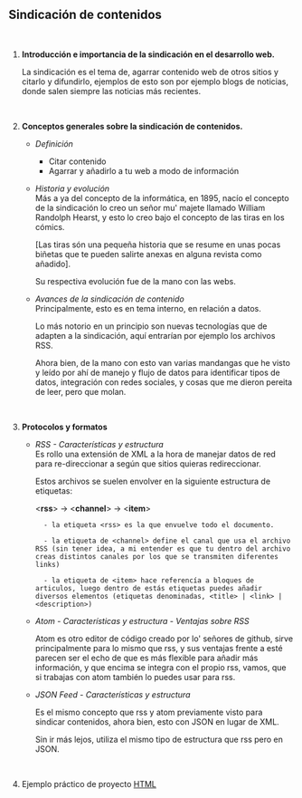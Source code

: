 ## Sindicación de contenidos

<br>

1. **Introducción e importancia de la sindicación en el desarrollo web.**

    La sindicación es el tema de, agarrar contenido web de otros sitios y citarlo y difundirlo, ejemplos de esto son por ejemplo blogs de noticias, donde salen siempre las noticias más recientes.
    

<br>

2. **Conceptos generales sobre la sindicación de contenidos.**

    * *Definición*
        - Citar contenido
        - Agarrar y añadirlo a tu web a modo de información

    * *Historia y evolución*<br>
        Más a ya del concepto de la informática, en 1895, nacío el concepto de la sindicación lo creo un señor mu' majete llamado William Randolph Hearst, y esto lo creo bajo el concepto de las tiras en los cómics.

        [Las tiras són una pequeña historia que se resume en unas pocas biñetas que te pueden salirte anexas en alguna revista como añadido].
        
        Su respectiva evolución fue de la mano con las webs.


    * *Avances de la sindicación de contenido*<br>
        Principalmente, esto es en tema interno, en relación a datos.
        
        Lo más notorio en un principio son nuevas tecnologías que de adapten a la sindicación, aquí entrarían por ejemplo los archivos RSS.

        Ahora bien, de la mano con esto van varias mandangas que he visto y leído por ahí de manejo y flujo de datos para identificar tipos de datos, integración con redes sociales, y cosas que me dieron pereita de leer, pero que molan.

<br>

3. **Protocolos y formatos**

    * *RSS - Características y estructura*<br>
        Es rollo una extensión de XML a la hora de manejar datos de red para re-direccionar a según que sitios quieras redireccionar.

        Estos archivos se suelen envolver en la siguiente estructura de etiquetas:

        <**rss**> -> <**channel**> -> <**item**>
        
            - la etiqueta <rss> es la que envuelve todo el documento.

            - la etiqueta de <channel> define el canal que usa el archivo RSS (sin tener idea, a mi entender es que tu dentro del archivo creas distintos canales por los que se transmiten diferentes links)

            - la etiqueta de <item> hace referencía a bloques de articulos, luego dentro de estás etiquetas puedes añadir diversos elementos (etiquetas denominadas, <title> | <link> | <description>)

    * *Atom - Características y estructura - Ventajas sobre RSS*<br>

        Atom es otro editor de código creado por lo' señores de github, sirve principalmente para lo mismo que rss, y sus ventajas frente a esté parecen ser el echo de que es más flexible para añadir más información, y que encima se integra con el propio rss, vamos, que si trabajas con atom también lo puedes usar para rss.

    * *JSON Feed - Características y estructura*<br>

        Es el mismo concepto que rss y atom previamente visto para sindicar contenidos, ahora bien, esto con JSON en lugar de XML.
        
        Sin ir más lejos, utiliza el mismo tipo de estructura que rss pero en JSON.


<br>

4. Ejemplo práctico de proyecto [HTML](https://drive.google.com/file/d/1xdXde6O0S8VWOnRKrMF4MNOgPaG7y8I2/view?usp=sharing)